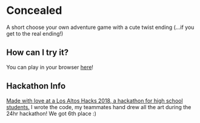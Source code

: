 # Concealed
A short choose your own adventure game with a cute twist ending (...if you get to the real ending!)

## How can I try it?
You can play in your browser [here](https://acidicnic.github.io/concealed/)!


## Hackathon Info
[Made with love at a Los Altos Hacks 2018, a hackathon for high school students.](https://devpost.com/software/concealed)
I wrote the code, my teammates hand drew all the art during the 24hr hackathon! We got 6th place :)
